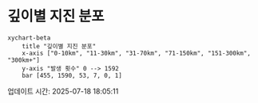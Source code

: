 # 깊이별 지진 분포

```mermaid
xychart-beta
    title "깊이별 지진 분포"
    x-axis ["0-10km", "11-30km", "31-70km", "71-150km", "151-300km", "300km+"]
    y-axis "발생 횟수" 0 --> 1592
    bar [455, 1590, 53, 7, 0, 1]
```

업데이트 시간: 2025-07-18 18:05:11
